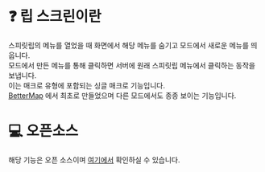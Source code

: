 # ❓ 립 스크린이란
스피릿립의 메뉴를 열었을 때 화면에서 해당 메뉴를 숨기고 모드에서 새로운 메뉴를 띄웁니다.   
모드에서 만든 메뉴를 통해 클릭하면 서버에 원래 스피릿립 메뉴에서 클릭하는 동작을 보냅니다.  
이는 매크로 유형에 포함되는 싱글 매크로 기능입니다.  
[BetterMap](https://github.com/BetterMap/BetterMap) 에서 최초로 만들었으며 다른 모드에서도 종종 보이는 기능입니다.

# 💻 오픈소스
해당 기능은 오픈 소스이며 [여기에서](https://github.com/SILENCE-SIMSOOL/SMC-Cheat-Standard/blob/main/data/Leap%20Screen/leapGui.js) 확인하실 수 있습니다.

